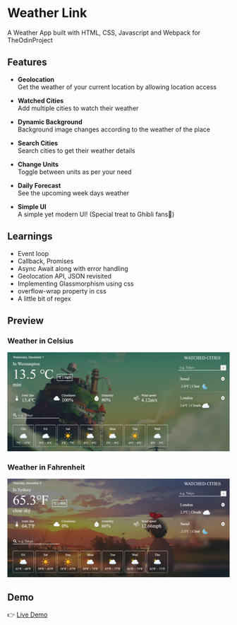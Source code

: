 # Weather Link

A Weather App built with HTML, CSS, Javascript and Webpack for TheOdinProject

## Features

- **Geolocation**<br>
  Get the weather of your current location by allowing location access<br>

- **Watched Cities**<br>
  Add multiple cities to watch their weather<br>

- **Dynamic Background**<br>
  Background image changes according to the weather of the place<br>

- **Search Cities**<br>
  Search cities to get their weather details<br>

- **Change Units**<br>
  Toggle between units as per your need<br>

- **Daily Forecast**<br>
  See the upcoming week days weather<br>

- **Simple UI**<br>
  A simple yet modern UI! (Special treat to Ghibli fans💜)<br>

## Learnings

- Event loop
- Callback, Promises
- Async Await along with error handling
- Geolocation API, JSON revisited
- Implementing Glassmorphism using css
- overflow-wrap property in css
- A little bit of regex

## Preview

### Weather in Celsius

![image](./src/assets/preview-imgs/weather-celsius.png)

### Weather in Fahrenheit

![image](./src/assets/preview-imgs/weather-fahrenheit.png)

## Demo

👉 [Live Demo](https://ruchita1010.github.io/weather-link)
